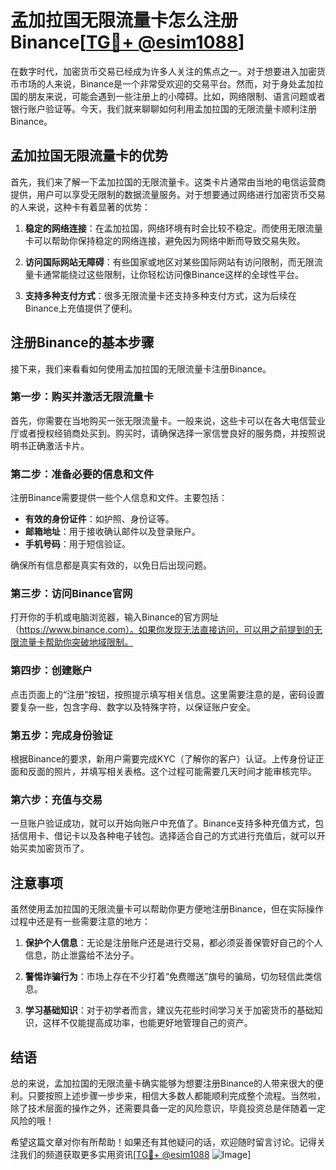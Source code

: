# 孟加拉国无限流量卡怎么注册Binance[[TG💪+ @esim1088](https://t.me/s/esim1088)]

在数字时代，加密货币交易已经成为许多人关注的焦点之一。对于想要进入加密货币市场的人来说，Binance是一个非常受欢迎的交易平台。然而，对于身处孟加拉国的朋友来说，可能会遇到一些注册上的小障碍。比如，网络限制、语言问题或者银行账户验证等。今天，我们就来聊聊如何利用孟加拉国的无限流量卡顺利注册Binance。

## 孟加拉国无限流量卡的优势

首先，我们来了解一下孟加拉国的无限流量卡。这类卡片通常由当地的电信运营商提供，用户可以享受无限制的数据流量服务。对于想要通过网络进行加密货币交易的人来说，这种卡有着显著的优势：

1. **稳定的网络连接**：在孟加拉国，网络环境有时会比较不稳定。而使用无限流量卡可以帮助你保持稳定的网络连接，避免因为网络中断而导致交易失败。
   
2. **访问国际网站无障碍**：有些国家或地区对某些国际网站有访问限制，而无限流量卡通常能绕过这些限制，让你轻松访问像Binance这样的全球性平台。

3. **支持多种支付方式**：很多无限流量卡还支持多种支付方式，这为后续在Binance上充值提供了便利。

## 注册Binance的基本步骤

接下来，我们来看看如何使用孟加拉国的无限流量卡注册Binance。

### 第一步：购买并激活无限流量卡

首先，你需要在当地购买一张无限流量卡。一般来说，这些卡可以在各大电信营业厅或者授权经销商处买到。购买时，请确保选择一家信誉良好的服务商，并按照说明书正确激活卡片。

### 第二步：准备必要的信息和文件

注册Binance需要提供一些个人信息和文件。主要包括：

- **有效的身份证件**：如护照、身份证等。
- **邮箱地址**：用于接收确认邮件以及登录账户。
- **手机号码**：用于短信验证。

确保所有信息都是真实有效的，以免日后出现问题。

### 第三步：访问Binance官网

打开你的手机或电脑浏览器，输入Binance的官方网址（https://www.binance.com）。如果你发现无法直接访问，可以用之前提到的无限流量卡帮助你突破地域限制。

### 第四步：创建账户

点击页面上的“注册”按钮，按照提示填写相关信息。这里需要注意的是，密码设置要复杂一些，包含字母、数字以及特殊字符，以保证账户安全。

### 第五步：完成身份验证

根据Binance的要求，新用户需要完成KYC（了解你的客户）认证。上传身份证正面和反面的照片，并填写相关表格。这个过程可能需要几天时间才能审核完毕。

### 第六步：充值与交易

一旦账户验证成功，就可以开始向账户中充值了。Binance支持多种充值方式，包括信用卡、借记卡以及各种电子钱包。选择适合自己的方式进行充值后，就可以开始买卖加密货币了。

## 注意事项

虽然使用孟加拉国的无限流量卡可以帮助你更方便地注册Binance，但在实际操作过程中还是有一些需要注意的地方：

1. **保护个人信息**：无论是注册账户还是进行交易，都必须妥善保管好自己的个人信息，防止泄露给不法分子。
   
2. **警惕诈骗行为**：市场上存在不少打着“免费赠送”旗号的骗局，切勿轻信此类信息。

3. **学习基础知识**：对于初学者而言，建议先花些时间学习关于加密货币的基础知识，这样不仅能提高成功率，也能更好地管理自己的资产。

## 结语

总的来说，孟加拉国的无限流量卡确实能够为想要注册Binance的人带来很大的便利。只要按照上述步骤一步步来，相信大多数人都能顺利完成整个流程。当然啦，除了技术层面的操作之外，还需要具备一定的风险意识，毕竟投资总是伴随着一定风险的哦！

希望这篇文章对你有所帮助！如果还有其他疑问的话，欢迎随时留言讨论。记得关注我们的频道获取更多实用资讯[[TG💪+ @esim1088](https://t.me/s/esim1088) ![Image](https://i.postimg.cc/4NQfJmqS/Snipaste-2025-05-13-00-14-12.png)]